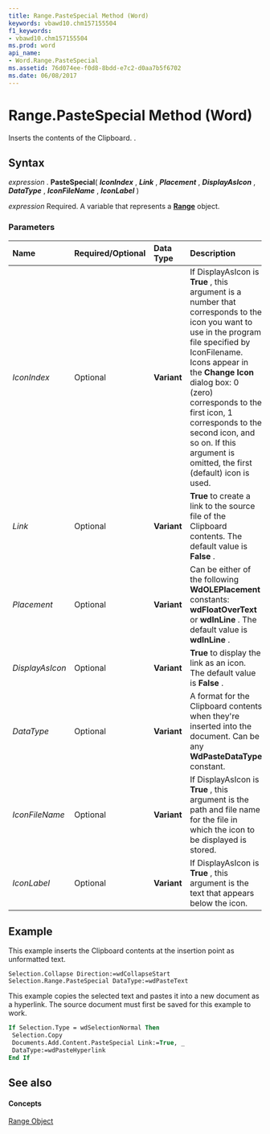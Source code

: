 ```yaml
---
title: Range.PasteSpecial Method (Word)
keywords: vbawd10.chm157155504
f1_keywords:
- vbawd10.chm157155504
ms.prod: word
api_name:
- Word.Range.PasteSpecial
ms.assetid: 76d074ee-f0d8-8bdd-e7c2-d0aa7b5f6702
ms.date: 06/08/2017
---
```



# Range.PasteSpecial Method (Word)

Inserts the contents of the Clipboard. .


## Syntax

 _expression_ . **PasteSpecial**( **_IconIndex_** , **_Link_** , **_Placement_** , **_DisplayAsIcon_** , **_DataType_** , **_IconFileName_** , **_IconLabel_** )

 _expression_ Required. A variable that represents a **[Range](Word.Range.md)** object.


### Parameters



|**Name**|**Required/Optional**|**Data Type**|**Description**|
|:-----|:-----|:-----|:-----|
| _IconIndex_|Optional| **Variant**|If DisplayAsIcon is  **True** , this argument is a number that corresponds to the icon you want to use in the program file specified by IconFilename. Icons appear in the **Change Icon** dialog box: 0 (zero) corresponds to the first icon, 1 corresponds to the second icon, and so on. If this argument is omitted, the first (default) icon is used.|
| _Link_|Optional| **Variant**| **True** to create a link to the source file of the Clipboard contents. The default value is **False** .|
| _Placement_|Optional| **Variant**|Can be either of the following  **WdOLEPlacement** constants: **wdFloatOverText** or **wdInLine** . The default value is **wdInLine** .|
| _DisplayAsIcon_|Optional| **Variant**| **True** to display the link as an icon. The default value is **False** .|
| _DataType_|Optional| **Variant**|A format for the Clipboard contents when they're inserted into the document. Can be any  **WdPasteDataType** constant.|
| _IconFileName_|Optional| **Variant**|If DisplayAsIcon is  **True** , this argument is the path and file name for the file in which the icon to be displayed is stored.|
| _IconLabel_|Optional| **Variant**|If DisplayAsIcon is  **True** , this argument is the text that appears below the icon.|

## Example

This example inserts the Clipboard contents at the insertion point as unformatted text.


```
Selection.Collapse Direction:=wdCollapseStart 
Selection.Range.PasteSpecial DataType:=wdPasteText
```

This example copies the selected text and pastes it into a new document as a hyperlink. The source document must first be saved for this example to work.




```vb
If Selection.Type = wdSelectionNormal Then 
 Selection.Copy 
 Documents.Add.Content.PasteSpecial Link:=True, _ 
 DataType:=wdPasteHyperlink 
End If
```


## See also


#### Concepts


[Range Object](Word.Range.md)

